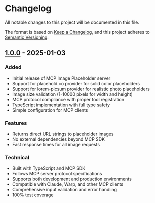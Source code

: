 # Changelog

All notable changes to this project will be documented in this file.

The format is based on [Keep a Changelog](https://keepachangelog.com/en/1.0.0/),
and this project adheres to [Semantic Versioning](https://semver.org/spec/v2.0.0.html).

## [1.0.0] - 2025-01-03

### Added
- Initial release of MCP Image Placeholder server
- Support for placehold.co provider for solid color placeholders
- Support for lorem-picsum provider for realistic photo placeholders
- Image size validation (1-10000 pixels for width and height)
- MCP protocol compliance with proper tool registration
- TypeScript implementation with full type safety
- Simple configuration for MCP clients

### Features
- Returns direct URL strings to placeholder images
- No external dependencies beyond MCP SDK
- Fast response times for all image requests

### Technical
- Built with TypeScript and MCP SDK
- Follows MCP server protocol specifications
- Supports both development and production environments
- Compatible with Claude, Warp, and other MCP clients
- Comprehensive input validation and error handling
- 100% test coverage

[1.0.0]: https://github.com/username/mcp-image-placeholder/releases/tag/v1.0.0
